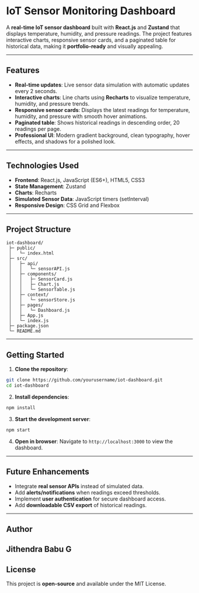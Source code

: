 # IoT Sensor Monitoring Dashboard

A **real-time IoT sensor dashboard** built with **React.js** and **Zustand** that displays temperature, humidity, and pressure readings. The project features interactive charts, responsive sensor cards, and a paginated table for historical data, making it **portfolio-ready** and visually appealing.

---

## Features

* **Real-time updates**: Live sensor data simulation with automatic updates every 2 seconds.
* **Interactive charts**: Line charts using **Recharts** to visualize temperature, humidity, and pressure trends.
* **Responsive sensor cards**: Displays the latest readings for temperature, humidity, and pressure with smooth hover animations.
* **Paginated table**: Shows historical readings in descending order, 20 readings per page.
* **Professional UI**: Modern gradient background, clean typography, hover effects, and shadows for a polished look.

---

## Technologies Used

* **Frontend**: React.js, JavaScript (ES6+), HTML5, CSS3
* **State Management**: Zustand
* **Charts**: Recharts
* **Simulated Sensor Data**: JavaScript timers (setInterval)
* **Responsive Design**: CSS Grid and Flexbox

---

## Project Structure

```
iot-dashboard/
 ├─ public/
 │   └─ index.html
 ├─ src/
 │   ├─ api/
 │   │   └─ sensorAPI.js
 │   ├─ components/
 │   │   ├─ SensorCard.js
 │   │   ├─ Chart.js
 │   │   └─ SensorTable.js
 │   ├─ context/
 │   │   └─ sensorStore.js
 │   ├─ pages/
 │   │   └─ Dashboard.js
 │   ├─ App.js
 │   └─ index.js
 ├─ package.json
 └─ README.md
```

---

## Getting Started

1. **Clone the repository**:

```bash
git clone https://github.com/yourusername/iot-dashboard.git
cd iot-dashboard
```

2. **Install dependencies**:

```bash
npm install
```

3. **Start the development server**:

```bash
npm start
```

4. **Open in browser**:
   Navigate to `http://localhost:3000` to view the dashboard.

---

## Future Enhancements

* Integrate **real sensor APIs** instead of simulated data.
* Add **alerts/notifications** when readings exceed thresholds.
* Implement **user authentication** for secure dashboard access.
* Add **downloadable CSV export** of historical readings.

---

## Author

**Jithendra Babu G**
---

## License

This project is **open-source** and available under the MIT License.

